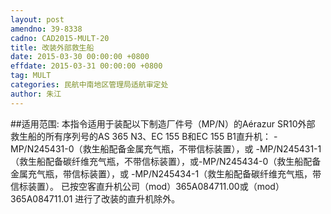 ```yaml
---
layout: post
amendno: 39-8338
cadno: CAD2015-MULT-20
title: 改装外部救生船
date: 2015-03-30 00:00:00 +0800
effdate: 2015-03-31 00:00:00 +0800
tag: MULT
categories: 民航中南地区管理局适航审定处
author: 朱江
---
```


##适用范围:
本指令适用于装配以下制造厂件号（MP/N）的Aérazur SR10外部
救生船的所有序列号的AS 365 N3、EC 155 B和EC 155 B1直升机： -MP/N245431-0（救生船配备金属充气瓶，不带信标装置），或 -MP/N245431-1（救生船配备碳纤维充气瓶，不带信标装置），或-MP/N245434-0（救生船配备金属充气瓶，带信标装置），或 -MP/N245434-1（救生船配备碳纤维充气瓶，带信标装置）。 已按空客直升机公司（mod）365A084711.00或（mod）365A084711.01
进行了改装的直升机除外。

